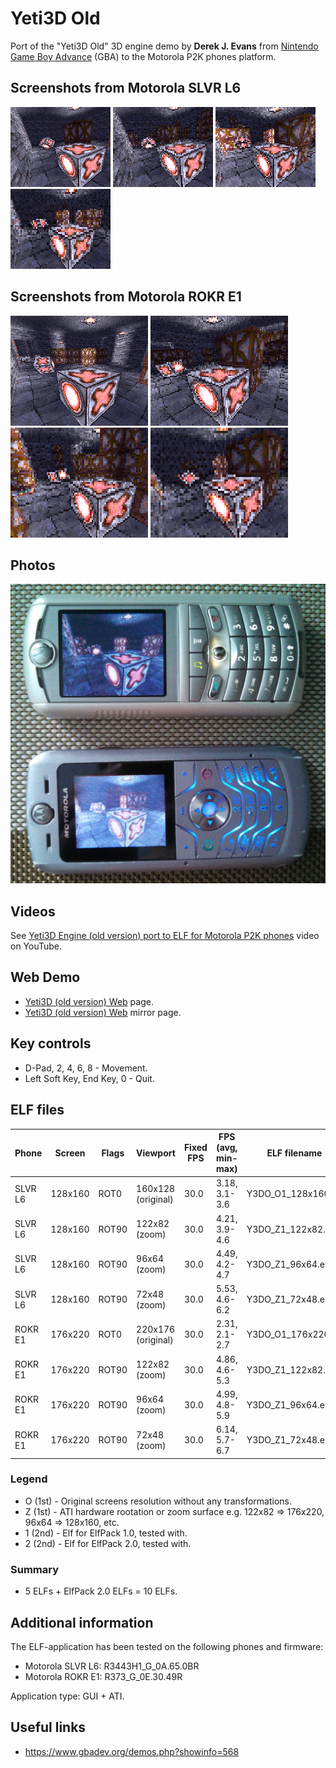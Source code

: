 Yeti3D Old
==========

Port of the "Yeti3D Old" 3D engine demo by **Derek J. Evans** from [Nintendo Game Boy Advance](https://en.wikipedia.org/wiki/Game_Boy_Advance) (GBA) to the Motorola P2K phones platform.

## Screenshots from Motorola SLVR L6

![Screenshot of Yeti3D Old from Motorola L6 1](../images/Screenshot_Yeti3D_Old_L6_1.png) ![Screenshot of Yeti3D Old from Motorola L6 2](../images/Screenshot_Yeti3D_Old_L6_2.png) ![Screenshot of Yeti3D Old from Motorola L6 3](../images/Screenshot_Yeti3D_Old_L6_3.png) ![Screenshot of Yeti3D Old from Motorola L6 4](../images/Screenshot_Yeti3D_Old_L6_4.png)

## Screenshots from Motorola ROKR E1

![Screenshot of Yeti3D Old from Motorola E1 1](../images/Screenshot_Yeti3D_Old_E1_1.png) ![Screenshot of Yeti3D Old from Motorola E1 2](../images/Screenshot_Yeti3D_Old_E1_2.png) ![Screenshot of Yeti3D Old from Motorola E1 3](../images/Screenshot_Yeti3D_Old_E1_3.png) ![Screenshot of Yeti3D Old from Motorola E1 4](../images/Screenshot_Yeti3D_Old_E1_4.png)

## Photos

![Photo of Yeti3D Old on Motorola L6 and Motorola E1 1](../images/Photo_Yeti3D_Old_L6_E1_1.jpg)

## Videos

See [Yeti3D Engine (old version) port to ELF for Motorola P2K phones](https://www.youtube.com/watch?v=qHC2QYrFZlk) video on YouTube.

## Web Demo

* [Yeti3D (old version) Web](https://lab.exlmoto.ru/y3do/) page.
* [Yeti3D (old version) Web](https://exlmotodev.github.io/y3do/) mirror page.

## Key controls

* D-Pad, 2, 4, 6, 8 - Movement.
* Left Soft Key, End Key, 0 - Quit.

## ELF files

| Phone   | Screen  | Flags | Viewport           | Fixed FPS  | FPS (avg, min-max) | ELF filename        |
| ---     | ---     | ---   | ---                | ---        | ---                |---                  |
| SLVR L6 | 128x160 | ROT0  | 160x128 (original) | 30.0       | 3.18, 3.1-3.6      | Y3DO_O1_128x160.elf |
| SLVR L6 | 128x160 | ROT90 | 122x82 (zoom)      | 30.0       | 4.21, 3.9-4.6      | Y3DO_Z1_122x82.elf  |
| SLVR L6 | 128x160 | ROT90 | 96x64 (zoom)       | 30.0       | 4.49, 4.2-4.7      | Y3DO_Z1_96x64.elf   |
| SLVR L6 | 128x160 | ROT90 | 72x48 (zoom)       | 30.0       | 5.53, 4.6-6.2      | Y3DO_Z1_72x48.elf   |
| ROKR E1 | 176x220 | ROT0  | 220x176 (original) | 30.0       | 2.31, 2.1-2.7      | Y3DO_O1_176x220.elf |
| ROKR E1 | 176x220 | ROT90 | 122x82 (zoom)      | 30.0       | 4.86, 4.6-5.3      | Y3DO_Z1_122x82.elf  |
| ROKR E1 | 176x220 | ROT90 | 96x64 (zoom)       | 30.0       | 4.99, 4.8-5.9      | Y3DO_Z1_96x64.elf   |
| ROKR E1 | 176x220 | ROT90 | 72x48 (zoom)       | 30.0       | 6.14, 5.7-6.7      | Y3DO_Z1_72x48.elf   |

### Legend

* O (1st) - Original screens resolution without any transformations.
* Z (1st) - ATI hardware rootation or zoom surface e.g. 122x82 => 176x220, 96x64 => 128x160, etc.
* 1 (2nd) - Elf for ElfPack 1.0, tested with.
* 2 (2nd) - Elf for ElfPack 2.0, tested with.

### Summary

* 5 ELFs + ElfPack 2.0 ELFs = 10 ELFs.

## Additional information

The ELF-application has been tested on the following phones and firmware:

* Motorola SLVR L6: R3443H1_G_0A.65.0BR
* Motorola ROKR E1: R373_G_0E.30.49R

Application type: GUI + ATI.

## Useful links

* https://www.gbadev.org/demos.php?showinfo=568
